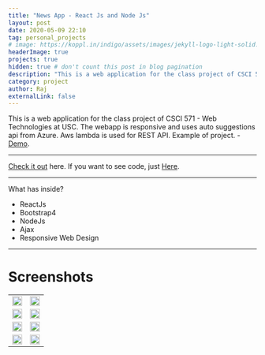 ```yaml
---
title: "News App - React Js and Node Js"
layout: post
date: 2020-05-09 22:10
tag: personal_projects
# image: https://koppl.in/indigo/assets/images/jekyll-logo-light-solid.png
headerImage: true
projects: true
hidden: true # don't count this post in blog pagination
description: "This is a web application for the class project of CSCI 571 - Web Technologies at USC"
category: project
author: Raj
externalLink: false
---
```


This is a web application for the class project of CSCI 571 - Web Technologies at USC. The webapp is responsive and uses auto suggestions api from Azure. Aws lambda is used for REST API.
Example of project. - [Demo](http://news-app-cs571.s3-website-us-east-1.amazonaws.com/#/).

---

[Check it out](http://news-app-cs571.s3-website-us-east-1.amazonaws.com/#/) here.
If you want to see code, just [Here](https://github.com/Raj1998/news-app-react-node).

---

What has inside?

- ReactJs
- Bootstrap4
- NodeJs
- Ajax
- Responsive Web Design

---

# Screenshots

<table>
<tr>
    <td>
        <img src="https://raw.githubusercontent.com/Raj1998/news-app-react-node/master/img/1.png" width="100%">
    </td>
    <td>
        <img src="https://raw.githubusercontent.com/Raj1998/news-app-react-node/master/img/2.png" width="100%">
    </td>
</tr>
<tr>
    <td>
        <img src="https://raw.githubusercontent.com/Raj1998/news-app-react-node/master/img/3.png" width="100%">
    </td>
    <td>
        <img src="https://raw.githubusercontent.com/Raj1998/news-app-react-node/master/img/4.png" width="100%">
    </td>
</tr>
<tr>
    <td>
        <img src="https://raw.githubusercontent.com/Raj1998/news-app-react-node/master/img/m1.png" width="100%">
    </td>
    <td>
        <img src="https://raw.githubusercontent.com/Raj1998/news-app-react-node/master/img/m2.png" width="100%">
    </td>
</tr>
<tr>
    <td>
        <img src="https://raw.githubusercontent.com/Raj1998/news-app-react-node/master/img/m3.png" width="100%">
    </td>
    <td>
        <img src="https://raw.githubusercontent.com/Raj1998/news-app-react-node/master/img/m4.png" width="100%">
    </td>
</tr>

</table>
